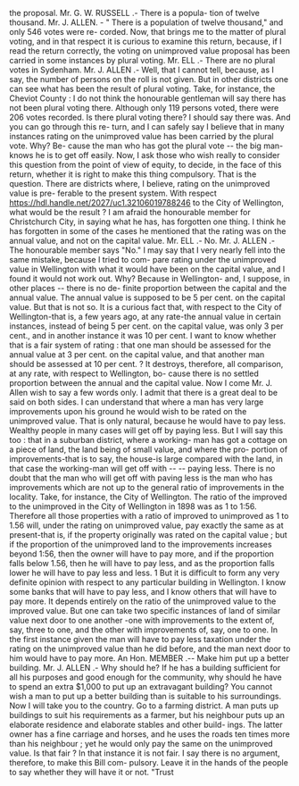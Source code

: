 the proposal. Mr. G. W. RUSSELL .- There is a popula- tion of twelve thousand. Mr. J. ALLEN. - " There is a population of twelve thousand," and only 546 votes were re- corded. Now, that brings me to the matter of plural voting, and in that respect it is curious to examine this return, because, if I read the return correctly, the voting on unimproved value proposal has been carried in some instances by plural voting. Mr. ELL .- There are no plural votes in Sydenham. Mr. J. ALLEN .- Well, that I cannot tell, because, as I say, the number of persons on the roll is not given. But in other districts one can see what has been the result of plural voting. Take, for instance, the Cheviot County : I do not think the honourable gentleman will say there has not been plural voting there. Although only 119 persons voted, there were 206 votes recorded. Is there plural voting there? I should say there was. And you can go through this re- turn, and I can safely say I believe that in many instances rating on the unimproved value has been carried by the plural vote. Why? Be- cause the man who has got the plural vote -- the big man-knows he is to get off easily. Now, I ask those who wish really to consider this question from the point of view of equity, to decide, in the face of this return, whether it is right to make this thing compulsory. That is the question. There are districts where, I believe, rating on the unimproved value is pre- ferable to the present system. With respect https://hdl.handle.net/2027/uc1.32106019788246 to the City of Wellington, what would be the result ? I am afraid the honourable member for Christchurch City, in saying what he has, has forgotten one thing. I think he has forgotten in some of the cases he mentioned that the rating was on the annual value, and not on the capital value. Mr. ELL .- No. Mr. J. ALLEN .- The honourable member says "No." I may say that I very nearly fell into the same mistake, because I tried to com- pare rating under the unimproved value in Wellington with what it would have been on the capital value, and I found it would not work out. Why? Because in Wellington- and, I suppose, in other places -- there is no de- finite proportion between the capital and the annual value. The annual value is supposed to be 5 per cent. on the capital value. But that is not so. It is a curious fact that, with respect to the City of Wellington-that is, a few years ago, at any rate-the annual value in certain instances, instead of being 5 per cent. on the capital value, was only 3 per cent., and in another instance it was 10 per cent. I want to know whether that is a fair system of rating : that one man should be assessed for the annual value at 3 per cent. on the capital value, and that another man should be assessed at 10 per cent. ? It destroys, therefore, all comparison, at any rate, with respect to Wellington, bo- cause there is no settled proportion between the annual and the capital value. Now I come Mr. J. Allen wish to say a few words only. I admit that there is a great deal to be said on both sides. I can understand that where a man has very large improvements upon his ground he would wish to be rated on the unimproved value. That is only natural, because he would have to pay less. Wealthy people in many cases will get off by paying less. But I will say this too : that in a suburban district, where a working- man has got a cottage on a piece of land, the land being of small value, and where the pro- portion of improvements-that is to say, the house-is large compared with the land, in that case the working-man will get off with \-- -- paying less. There is no doubt that the man who will get off with paving less is the man who has improvements which are not up to the general ratio of improvements in the locality. Take, for instance, the City of Wellington. The ratio of the improved to the unimproved in the City of Wellington in 1898 was as 1 to 1:56. Therefore all those properties with a ratio of improved to unimproved as 1 to 1.56 will, under the rating on unimproved value, pay exactly the same as at present-that is, if the property originally was rated on the capital value ; but if the proportion of the unimproved land to the improvements increases beyond 1:56, then the owner will have to pay more, and if the proportion falls below 1.56, then he will have to pay less, and as the proportion falls lower he will have to pay less and less. 1 But it is difficult to form any very definite opinion with respect to any particular building in Wellington. I know some banks that will have to pay less, and I know others that will have to pay more. It depends entirely on the ratio of the unimproved value to the improved value. But one can take two specific instances of land of similar value next door to one another -one with improvements to the extent of, say, three to one, and the other with improvements of, say, one to one. In the first instance given the man will have to pay less taxation under the rating on the unimproved value than he did before, and the man next door to him would have to pay more. An Hon. MEMBER .-- Make him put up a better building. Mr. J. ALLEN .- Why should he? If he has a building sufficient for all his purposes and good enough for the community, why should he have to spend an extra $1,000 to put up an extravagant building? You cannot wish a man to put up a better building than is suitable to his surroundings. Now I will take you to the country. Go to a farming district. A man puts up buildings to suit his requirements as a farmer, but his neighbour puts up an elaborate residence and elaborate stables and other build- ings. The latter owner has a fine carriage and horses, and he uses the roads ten times more than his neighbour ; yet he would only pay the same on the unimproved value. Is that fair ? In that instance it is not fair. I say there is no argument, therefore, to make this Bill com- pulsory. Leave it in the hands of the people to say whether they will have it or not. "Trust 